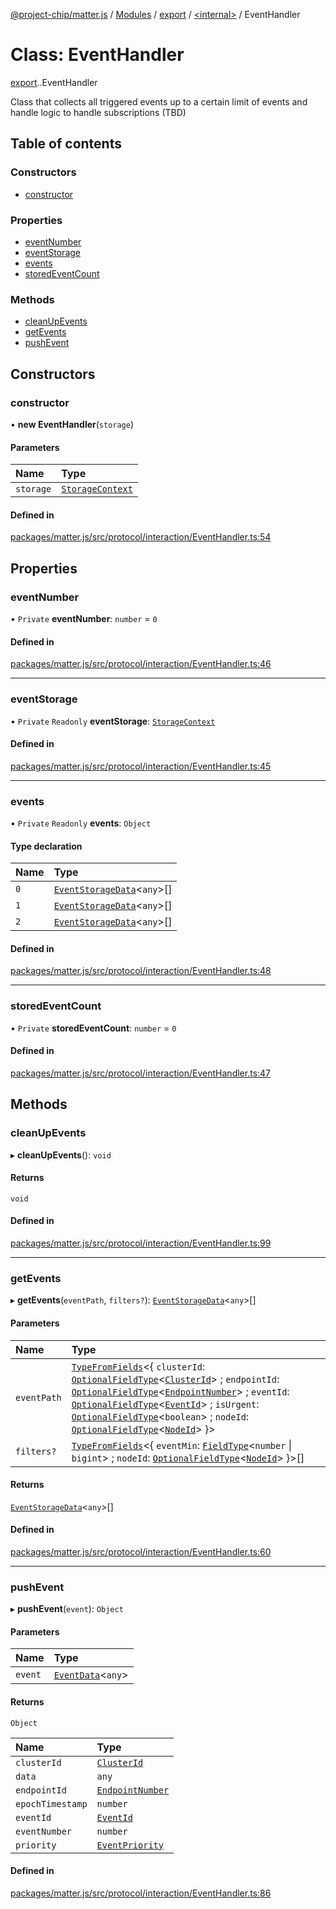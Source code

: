 [@project-chip/matter.js](../README.md) / [Modules](../modules.md) / [export](../modules/export.md) / [<internal\>](../modules/export._internal_.md) / EventHandler

# Class: EventHandler

[export](../modules/export.md).[<internal>](../modules/export._internal_.md).EventHandler

Class that collects all triggered events up to a certain limit of events and handle logic
to handle subscriptions (TBD)

## Table of contents

### Constructors

- [constructor](export._internal_.EventHandler.md#constructor)

### Properties

- [eventNumber](export._internal_.EventHandler.md#eventnumber)
- [eventStorage](export._internal_.EventHandler.md#eventstorage)
- [events](export._internal_.EventHandler.md#events)
- [storedEventCount](export._internal_.EventHandler.md#storedeventcount)

### Methods

- [cleanUpEvents](export._internal_.EventHandler.md#cleanupevents)
- [getEvents](export._internal_.EventHandler.md#getevents)
- [pushEvent](export._internal_.EventHandler.md#pushevent)

## Constructors

### constructor

• **new EventHandler**(`storage`)

#### Parameters

| Name | Type |
| :------ | :------ |
| `storage` | [`StorageContext`](storage_export.StorageContext.md) |

#### Defined in

[packages/matter.js/src/protocol/interaction/EventHandler.ts:54](https://github.com/project-chip/matter.js/blob/16d5b0d/packages/matter.js/src/protocol/interaction/EventHandler.ts#L54)

## Properties

### eventNumber

• `Private` **eventNumber**: `number` = `0`

#### Defined in

[packages/matter.js/src/protocol/interaction/EventHandler.ts:46](https://github.com/project-chip/matter.js/blob/16d5b0d/packages/matter.js/src/protocol/interaction/EventHandler.ts#L46)

___

### eventStorage

• `Private` `Readonly` **eventStorage**: [`StorageContext`](storage_export.StorageContext.md)

#### Defined in

[packages/matter.js/src/protocol/interaction/EventHandler.ts:45](https://github.com/project-chip/matter.js/blob/16d5b0d/packages/matter.js/src/protocol/interaction/EventHandler.ts#L45)

___

### events

• `Private` `Readonly` **events**: `Object`

#### Type declaration

| Name | Type |
| :------ | :------ |
| `0` | [`EventStorageData`](../interfaces/export._internal_.EventStorageData.md)<`any`\>[] |
| `1` | [`EventStorageData`](../interfaces/export._internal_.EventStorageData.md)<`any`\>[] |
| `2` | [`EventStorageData`](../interfaces/export._internal_.EventStorageData.md)<`any`\>[] |

#### Defined in

[packages/matter.js/src/protocol/interaction/EventHandler.ts:48](https://github.com/project-chip/matter.js/blob/16d5b0d/packages/matter.js/src/protocol/interaction/EventHandler.ts#L48)

___

### storedEventCount

• `Private` **storedEventCount**: `number` = `0`

#### Defined in

[packages/matter.js/src/protocol/interaction/EventHandler.ts:47](https://github.com/project-chip/matter.js/blob/16d5b0d/packages/matter.js/src/protocol/interaction/EventHandler.ts#L47)

## Methods

### cleanUpEvents

▸ **cleanUpEvents**(): `void`

#### Returns

`void`

#### Defined in

[packages/matter.js/src/protocol/interaction/EventHandler.ts:99](https://github.com/project-chip/matter.js/blob/16d5b0d/packages/matter.js/src/protocol/interaction/EventHandler.ts#L99)

___

### getEvents

▸ **getEvents**(`eventPath`, `filters?`): [`EventStorageData`](../interfaces/export._internal_.EventStorageData.md)<`any`\>[]

#### Parameters

| Name | Type |
| :------ | :------ |
| `eventPath` | [`TypeFromFields`](../modules/tlv_export.md#typefromfields)<{ `clusterId`: [`OptionalFieldType`](../interfaces/tlv_export.OptionalFieldType.md)<[`ClusterId`](../modules/datatype_export.md#clusterid)\> ; `endpointId`: [`OptionalFieldType`](../interfaces/tlv_export.OptionalFieldType.md)<[`EndpointNumber`](../modules/datatype_export.md#endpointnumber)\> ; `eventId`: [`OptionalFieldType`](../interfaces/tlv_export.OptionalFieldType.md)<[`EventId`](../modules/datatype_export.md#eventid)\> ; `isUrgent`: [`OptionalFieldType`](../interfaces/tlv_export.OptionalFieldType.md)<`boolean`\> ; `nodeId`: [`OptionalFieldType`](../interfaces/tlv_export.OptionalFieldType.md)<[`NodeId`](../modules/datatype_export.md#nodeid)\>  }\> |
| `filters?` | [`TypeFromFields`](../modules/tlv_export.md#typefromfields)<{ `eventMin`: [`FieldType`](../interfaces/tlv_export.FieldType.md)<`number` \| `bigint`\> ; `nodeId`: [`OptionalFieldType`](../interfaces/tlv_export.OptionalFieldType.md)<[`NodeId`](../modules/datatype_export.md#nodeid)\>  }\>[] |

#### Returns

[`EventStorageData`](../interfaces/export._internal_.EventStorageData.md)<`any`\>[]

#### Defined in

[packages/matter.js/src/protocol/interaction/EventHandler.ts:60](https://github.com/project-chip/matter.js/blob/16d5b0d/packages/matter.js/src/protocol/interaction/EventHandler.ts#L60)

___

### pushEvent

▸ **pushEvent**(`event`): `Object`

#### Parameters

| Name | Type |
| :------ | :------ |
| `event` | [`EventData`](../interfaces/export._internal_.EventData.md)<`any`\> |

#### Returns

`Object`

| Name | Type |
| :------ | :------ |
| `clusterId` | [`ClusterId`](../modules/datatype_export.md#clusterid) |
| `data` | `any` |
| `endpointId` | [`EndpointNumber`](../modules/datatype_export.md#endpointnumber) |
| `epochTimestamp` | `number` |
| `eventId` | [`EventId`](../modules/datatype_export.md#eventid) |
| `eventNumber` | `number` |
| `priority` | [`EventPriority`](../enums/cluster_export.EventPriority.md) |

#### Defined in

[packages/matter.js/src/protocol/interaction/EventHandler.ts:86](https://github.com/project-chip/matter.js/blob/16d5b0d/packages/matter.js/src/protocol/interaction/EventHandler.ts#L86)
